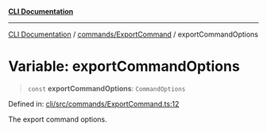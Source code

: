 [**CLI Documentation**](../../../README.md)

***

[CLI Documentation](../../../README.md) / [commands/ExportCommand](../README.md) / exportCommandOptions

# Variable: exportCommandOptions

> `const` **exportCommandOptions**: `CommandOptions`

Defined in: [cli/src/commands/ExportCommand.ts:12](https://github.com/stonemjs/cli/blob/f139573d7f6e29779d41fb031ed261bfcad59d09/src/commands/ExportCommand.ts#L12)

The export command options.

